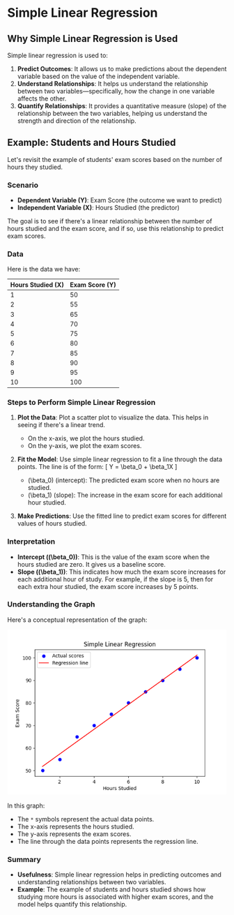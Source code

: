 # Simple Linear Regression

## Why Simple Linear Regression is Used

Simple linear regression is used to:

1. **Predict Outcomes**: It allows us to make predictions about the dependent variable based on the value of the independent variable.
2. **Understand Relationships**: It helps us understand the relationship between two variables—specifically, how the change in one variable affects the other.
3. **Quantify Relationships**: It provides a quantitative measure (slope) of the relationship between the two variables, helping us understand the strength and direction of the relationship.

## Example: Students and Hours Studied

Let's revisit the example of students' exam scores based on the number of hours they studied.

### Scenario

- **Dependent Variable (Y)**: Exam Score (the outcome we want to predict)
- **Independent Variable (X)**: Hours Studied (the predictor)

The goal is to see if there's a linear relationship between the number of hours studied and the exam score, and if so, use this relationship to predict exam scores.

### Data

Here is the data we have:

| Hours Studied (X) | Exam Score (Y) |
|-------------------|----------------|
| 1                 | 50             |
| 2                 | 55             |
| 3                 | 65             |
| 4                 | 70             |
| 5                 | 75             |
| 6                 | 80             |
| 7                 | 85             |
| 8                 | 90             |
| 9                 | 95             |
| 10                | 100            |

### Steps to Perform Simple Linear Regression

1. **Plot the Data**: Plot a scatter plot to visualize the data. This helps in seeing if there's a linear trend.
   - On the x-axis, we plot the hours studied.
   - On the y-axis, we plot the exam scores.

2. **Fit the Model**: Use simple linear regression to fit a line through the data points. The line is of the form:
   \[ Y = \beta_0 + \beta_1X \]
   - \(\beta_0\) (intercept): The predicted exam score when no hours are studied.
   - \(\beta_1\) (slope): The increase in the exam score for each additional hour studied.

3. **Make Predictions**: Use the fitted line to predict exam scores for different values of hours studied.

### Interpretation

- **Intercept (\(\beta_0\))**: This is the value of the exam score when the hours studied are zero. It gives us a baseline score.
- **Slope (\(\beta_1\))**: This indicates how much the exam score increases for each additional hour of study. For example, if the slope is 5, then for each extra hour studied, the exam score increases by 5 points.

### Understanding the Graph

Here's a conceptual representation of the graph:

![Simple Linear Regression Graph](Linear_regression/images/Figure_1.png)

In this graph:
- The `*` symbols represent the actual data points.
- The x-axis represents the hours studied.
- The y-axis represents the exam scores.
- The line through the data points represents the regression line.

### Summary

- **Usefulness**: Simple linear regression helps in predicting outcomes and understanding relationships between two variables.
- **Example**: The example of students and hours studied shows how studying more hours is associated with higher exam scores, and the model helps quantify this relationship.
